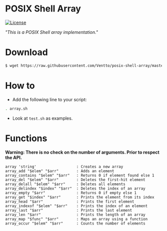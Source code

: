 POSIX Shell Array
=================

[![License](https://img.shields.io/badge/license-MIT-blue.svg?style=flat)](https://github.com/Ventto/posix-shell-array/blob/master/LICENSE)

*"This is a POSIX Shell array implementation."*

# Download

```bash
$ wget https://raw.githubusercontent.com/Ventto/posix-shell-array/master/array.sh
```

# How to

* Add the following line to your script:

```bash
. array.sh
```

* Look at `test.sh` as examples.


# Functions

**Warning:
There is no check on the number of arguments. Prior to respect the API.**

```
array 'string'                  : Creates a new array
array_add "$elem" "$arr"        : Adds an element
array_contains "$elem" "$arr"   : Returns 0 if element found else 1
array_del "$elem" "$arr"        : Deletes the first-hit element
array_delall "$elem" "$arr"     : Deletes all elements
array_delindex "$index" "$arr"  : Deletes the index of an array
array_empty "$arr"              : Returns 0 if empty else 1
array_get "$index" "$arr"       : Prints the element from its index
array_head "$arr"               : Prints the first element
array_indexof "$elem" "$arr"    : Prints the index of an element
array_last "$arr"               : Prints the last element
array_len "$arr"                : Prints the length of an array
array_map "$func" "$arr"        : Maps an array using a function
array_occur "$elem" "$arr"      : Counts the number of elements
```
